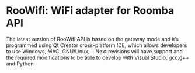 # RooWifi: WiFi adapter for Roomba API
The latest version of RooWifi API is based on the gateway mode and it’s programmed using Qt Creator cross-platform IDE, which allows developers to use Windows, MAC, GNU/Linux,… Next revisions will have support and the required modifications to be able to develop with Visual Studio, gcc,g++ and Python
